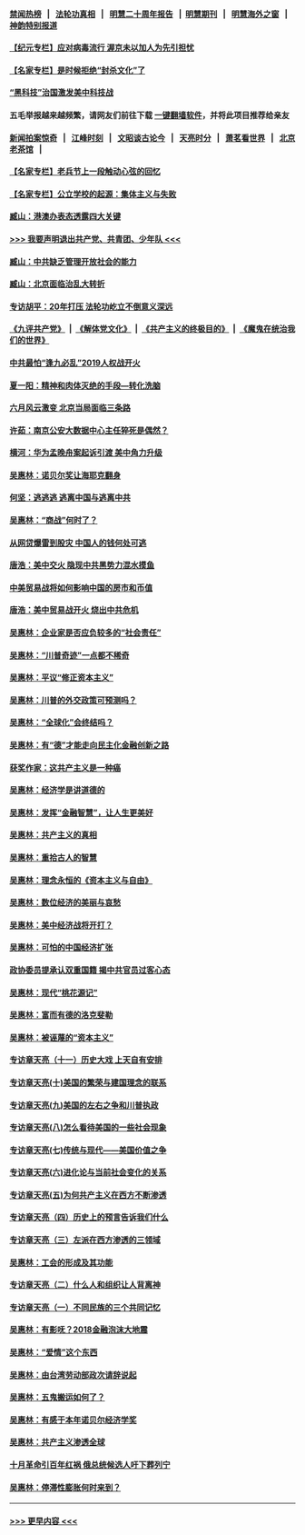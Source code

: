 #### [禁闻热榜](热点新闻.md?=0)  &nbsp;&nbsp;|&nbsp;&nbsp; [法轮功真相](https://github.com/gfw-breaker/truth/blob/master/README.md?=0) &nbsp;&nbsp;|&nbsp;&nbsp; [明慧二十周年报告](https://github.com/gfw-breaker/mh-reports/blob/master/README.md?=0) &nbsp;&nbsp;|&nbsp;&nbsp;[明慧期刊](https://github.com/gfw-breaker/mh-qikan) &nbsp;&nbsp;|&nbsp;&nbsp; [明慧海外之窗](https://github.com/gfw-breaker/mh-news/blob/master/README.md?=0) &nbsp;&nbsp;|&nbsp;&nbsp; [神韵特别报道](https://github.com/gfw-breaker/mh-news/blob/master/shenyun.md?=0)
#### [【纪元专栏】应对病毒流行 渥京未以加人为先引担忧](../pages/nsc423/n11875714.md?t=02290002) 
#### [【名家专栏】是时候拒绝“封杀文化”了](../pages/nsc423/n11814093.md?t=02290002) 
#### [“黑科技”治国激发美中科技战](../pages/nsc423/n11638056.md?t=02290002) 
#### 五毛举报越来越频繁，请网友们前往下载 [一键翻墙软件](https://github.com/gfw-breaker/ssr-accounts)，并将此项目推荐给亲友
#### [新闻拍案惊奇](https://github.com/gfw-breaker/banned-news/blob/master/pages/link4.md) &nbsp;&nbsp;|&nbsp;&nbsp; [江峰时刻](https://github.com/gfw-breaker/banned-news/blob/master/pages/link4.md) &nbsp;&nbsp;|&nbsp;&nbsp; [文昭谈古论今](https://github.com/gfw-breaker/banned-news/blob/master/pages/link4.md) &nbsp;&nbsp;|&nbsp;&nbsp; [天亮时分](https://github.com/gfw-breaker/banned-news/blob/master/pages/link4.md) &nbsp;&nbsp;|&nbsp;&nbsp; [萧茗看世界](https://github.com/gfw-breaker/banned-news/blob/master/pages/link4.md) &nbsp;&nbsp;|&nbsp;&nbsp; [北京老茶馆](https://github.com/gfw-breaker/banned-news/blob/master/pages/link4.md) &nbsp;&nbsp;|&nbsp;&nbsp; 
#### [【名家专栏】老兵节上一段触动心弦的回忆](../pages/nsc423/n11646016.md?t=02290002) 
#### [【名家专栏】公立学校的起源：集体主义与失败](../pages/nsc423/n11601833.md?t=02290002) 
#### [臧山：港澳办表态透露四大关键](../pages/nsc423/n11421628.md?t=02290002) 
#### [>>> 我要声明退出共产党、共青团、少年队 <<<](https://github.com/begood0513/goodnews/blob/master/quit/letter.md) 
#### [臧山：中共缺乏管理开放社会的能力](../pages/nsc423/n11407457.md?t=02290002) 
#### [臧山：北京面临治乱大转折](../pages/nsc423/n11406895.md?t=02290002) 
#### [专访胡平：20年打压 法轮功屹立不倒意义深远](../pages/nsc423/n11398800.md?t=02290002) 
#### [《九评共产党》](https://github.com/begood0513/9ping.md/blob/master/README.md) &nbsp;|&nbsp; [《解体党文化》](../../../../jtdwh.md/blob/master/README.md)  &nbsp;|&nbsp; [《共产主义的终极目的》](../../../../gczydzjmd.md/blob/master/README.md) &nbsp;|&nbsp; [《魔鬼在统治我们的世界》](../../../../mgztzwmdsj.md/blob/master/README.md) 
#### [中共最怕“逢九必乱”2019人权战开火](../pages/nsc423/n11385248.md?t=02290002) 
#### [夏一阳：精神和肉体灭绝的手段—转化洗脑](../pages/nsc423/n11368250.md?t=02290002) 
#### [六月风云激变 北京当局面临三条路](../pages/nsc423/n11313668.md?t=02290002) 
#### [许茹：南京公安大数据中心主任猝死是偶然？](../pages/nsc423/n11064744.md?t=02290002) 
#### [横河：华为孟晚舟案起诉引渡 美中角力升级](../pages/nsc423/n11027230.md?t=02290002) 
#### [吴惠林：诺贝尔奖让海耶克翻身](../pages/nsc423/n10890049.md?t=02290002) 
#### [何坚：逃逃逃 逃离中国与逃离中共](../pages/nsc423/n10592891.md?t=02290002) 
#### [吴惠林：“商战”何时了？](../pages/nsc423/n10573558.md?t=02290002) 
#### [从网贷爆雷到股灾 中国人的钱何处可逃](../pages/nsc423/n10572800.md?t=02290002) 
#### [唐浩：美中交火 隐现中共黑势力混水摸鱼](../pages/nsc423/n10544040.md?t=02290002) 
#### [中美贸易战将如何影响中国的房市和币值](../pages/nsc423/n10543697.md?t=02290002) 
#### [唐浩：美中贸易战开火 烧出中共危机](../pages/nsc423/n10540126.md?t=02290002) 
#### [吴惠林：企业家是否应负较多的“社会责任”](../pages/nsc423/n10535022.md?t=02290002) 
#### [吴惠林：“川普奇迹”一点都不稀奇](../pages/nsc423/n10512808.md?t=02290002) 
#### [吴惠林：平议“修正资本主义”](../pages/nsc423/n10495724.md?t=02290002) 
#### [吴惠林：川普的外交政策可预测吗？](../pages/nsc423/n10462387.md?t=02290002) 
#### [吴惠林：“全球化”会终结吗？](../pages/nsc423/n10452838.md?t=02290002) 
#### [吴惠林：有“德”才能走向民主化金融创新之路](../pages/nsc423/n10432292.md?t=02290002) 
#### [获奖作家：这共产主义是一种癌](../pages/nsc423/n10431541.md?t=02290002) 
#### [吴惠林：经济学是讲道德的](../pages/nsc423/n10398014.md?t=02290002) 
#### [吴惠林：发挥“金融智慧”，让人生更美好](../pages/nsc423/n10375019.md?t=02290002) 
#### [吴惠林：共产主义的真相](../pages/nsc423/n10351394.md?t=02290002) 
#### [吴惠林：重拾古人的智慧](../pages/nsc423/n10337691.md?t=02290002) 
#### [吴惠林：理念永恒的《资本主义与自由》](../pages/nsc423/n10316274.md?t=02290002) 
#### [吴惠林：数位经济的美丽与哀愁](../pages/nsc423/n10292946.md?t=02290002) 
#### [吴惠林：美中经济战将开打？](../pages/nsc423/n10258825.md?t=02290002) 
#### [吴惠林：可怕的中国经济扩张](../pages/nsc423/n10219147.md?t=02290002) 
#### [政协委员提承认双重国籍 揭中共官员过客心态](../pages/nsc423/n10208809.md?t=02290002) 
#### [吴惠林：现代“桃花源记”](../pages/nsc423/n10185234.md?t=02290002) 
#### [吴惠林：富而有德的洛克斐勒](../pages/nsc423/n10142264.md?t=02290002) 
#### [吴惠林：被诬蔑的“资本主义”](../pages/nsc423/n10124816.md?t=02290002) 
#### [专访章天亮（十一）历史大戏 上天自有安排](../pages/nsc423/n10094905.md?t=02290002) 
#### [专访章天亮(十)美国的繁荣与建国理念的联系](../pages/nsc423/n10094899.md?t=02290002) 
#### [专访章天亮(九)美国的左右之争和川普执政](../pages/nsc423/n10094889.md?t=02290002) 
#### [专访章天亮(八)怎么看待美国的一些社会现象](../pages/nsc423/n10094857.md?t=02290002) 
#### [专访章天亮(七)传统与现代——美国价值之争](../pages/nsc423/n10093140.md?t=02290002) 
#### [专访章天亮(六)进化论与当前社会变化的关系](../pages/nsc423/n10092036.md?t=02290002) 
#### [专访章天亮(五)为何共产主义在西方不断渗透](../pages/nsc423/n10083620.md?t=02290002) 
#### [专访章天亮（四）历史上的预言告诉我们什么](../pages/nsc423/n10083606.md?t=02290002) 
#### [专访章天亮（三）左派在西方渗透的三领域](../pages/nsc423/n10081115.md?t=02290002) 
#### [吴惠林：工会的形成及其功能](../pages/nsc423/n10080633.md?t=02290002) 
#### [专访章天亮（二）什么人和组织让人背离神](../pages/nsc423/n10076637.md?t=02290002) 
#### [专访章天亮（一）不同民族的三个共同记忆](../pages/nsc423/n10074188.md?t=02290002) 
#### [吴惠林：有影呒？2018金融泡沫大地震](../pages/nsc423/n10040534.md?t=02290002) 
#### [吴惠林：“爱情”这个东西](../pages/nsc423/n10019423.md?t=02290002) 
#### [吴惠林：由台湾劳动部政次请辞说起](../pages/nsc423/n9979679.md?t=02290002) 
#### [吴惠林：五鬼搬运如何了？](../pages/nsc423/n9925338.md?t=02290002) 
#### [吴惠林：有感于本年诺贝尔经济学奖](../pages/nsc423/n9871883.md?t=02290002) 
#### [吴惠林：共产主义渗透全球](../pages/nsc423/n9812748.md?t=02290002) 
#### [十月革命引百年红祸 俄总统候选人吁下葬列宁](../pages/nsc423/n9810182.md?t=02290002) 
#### [吴惠林：停滞性膨胀何时来到？](../pages/nsc423/n9764136.md?t=02290002) 

----
#### [ >>> 更早内容 <<< ](../indexes/nsc423-earlier.md)
